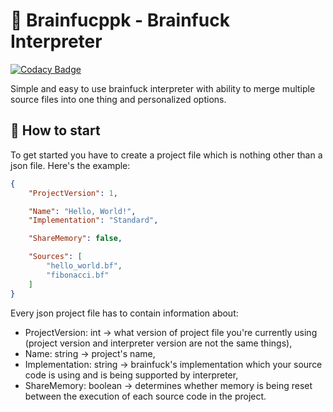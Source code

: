 # 💫 Brainfucppk - Brainfuck Interpreter

[![Codacy Badge](https://app.codacy.com/project/badge/Grade/cca2ef348b2e449fb29015a63482827b)](https://www.codacy.com/gh/Milo46/brainfuck-interpreter/dashboard?utm_source=github.com&amp;utm_medium=referral&amp;utm_content=Milo46/brainfuck-interpreter&amp;utm_campaign=Badge_Grade)

Simple and easy to use brainfuck interpreter with ability to merge
multiple source files into one thing and personalized options.

## 📖 How to start

To get started you have to create a project file which is
nothing other than a json file. Here's the example:

```json
{
    "ProjectVersion": 1,

    "Name": "Hello, World!",
    "Implementation": "Standard",

    "ShareMemory": false,

    "Sources": [
        "hello_world.bf",
        "fibonacci.bf"
    ]
}
```

Every json project file has to contain information about:
-   ProjectVersion: int -> what version of project file you're currently using (project version and interpreter version are not the same things),
-   Name: string -> project's name,
-   Implementation: string -> brainfuck's implementation which your source code is using and is being supported by interpreter,
-   ShareMemory: boolean -> determines whether memory is being reset between the execution of each source code in the project.
